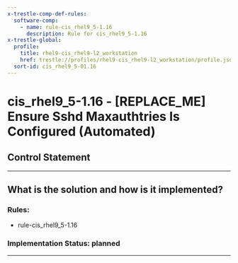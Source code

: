 ```yaml
---
x-trestle-comp-def-rules:
  software-comp:
    - name: rule-cis_rhel9_5-1.16
      description: Rule for cis_rhel9_5-1.16
x-trestle-global:
  profile:
    title: rhel9-cis_rhel9-l2_workstation
    href: trestle://profiles/rhel9-cis_rhel9-l2_workstation/profile.json
  sort-id: cis_rhel9_5-01.16
---
```


# cis_rhel9_5-1.16 - \[REPLACE_ME\] Ensure Sshd Maxauthtries Is Configured (Automated)

## Control Statement

______________________________________________________________________

## What is the solution and how is it implemented?

<!-- For implementation status enter one of: implemented, partial, planned, alternative, not-applicable -->

<!-- Note that the list of rules under ### Rules: is read-only and changes will not be captured after assembly to JSON -->

<!-- Add control implementation description here for control: cis_rhel9_5-1.16 -->

### Rules:

  - rule-cis_rhel9_5-1.16

### Implementation Status: planned

______________________________________________________________________
